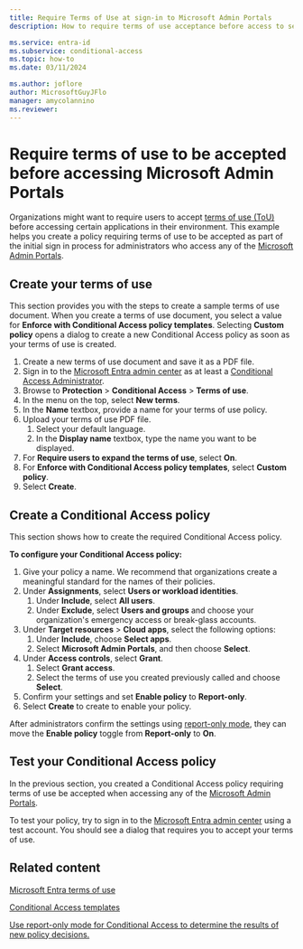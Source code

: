 ```yaml
---
title: Require Terms of Use at sign-in to Microsoft Admin Portals
description: How to require terms of use acceptance before access to selected cloud apps is granted with Microsoft Entra Conditional Access.

ms.service: entra-id
ms.subservice: conditional-access
ms.topic: how-to
ms.date: 03/11/2024

ms.author: joflore
author: MicrosoftGuyJFlo
manager: amycolannino
ms.reviewer: 
---
```

# Require terms of use to be accepted before accessing Microsoft Admin Portals

Organizations might want to require users to accept [terms of use (ToU)](terms-of-use.md) before accessing certain applications in their environment. This example helps you create a policy requiring terms of use to be accepted as part of the initial sign in process for administrators who access any of the [Microsoft Admin Portals](concept-conditional-access-cloud-apps.md#microsoft-admin-portals).

## Create your terms of use

This section provides you with the steps to create a sample terms of use document. When you create a terms of use document, you select a value for **Enforce with Conditional Access policy templates**. Selecting **Custom policy** opens a dialog to create a new Conditional Access policy as soon as your terms of use is created.

1. Create a new terms of use document and save it as a PDF file.
1. Sign in to the [Microsoft Entra admin center](https://entra.microsoft.com) as at least a [Conditional Access Administrator](~/identity/role-based-access-control/permissions-reference.md#conditional-access-administrator).
1. Browse to **Protection** > **Conditional Access** > **Terms of use**.
1. In the menu on the top, select **New terms**.
1. In the **Name** textbox, provide a name for your terms of use policy.
1. Upload your terms of use PDF file.
   1. Select your default language.
   1. In the **Display name** textbox, type the name you want to be displayed.
1. For **Require users to expand the terms of use**, select **On**.
1. For **Enforce with Conditional Access policy templates**, select **Custom policy**.
1. Select **Create**.

## Create a Conditional Access policy

This section shows how to create the required Conditional Access policy. 

**To configure your Conditional Access policy:**

1. Give your policy a name. We recommend that organizations create a meaningful standard for the names of their policies.
1. Under **Assignments**, select **Users or workload identities**.
   1. Under **Include**, select **All users**.
   1. Under **Exclude**, select **Users and groups** and choose your organization's emergency access or break-glass accounts.
1. Under **Target resources** > **Cloud apps**, select the following options:
   1. Under **Include**, choose **Select apps**.
   1. Select **Microsoft Admin Portals**, and then choose **Select**.
1. Under **Access controls**, select **Grant**.
   1. Select **Grant access**.
   1. Select the terms of use you created previously called and choose **Select**.
1. Confirm your settings and set **Enable policy** to **Report-only**.
1. Select **Create** to create to enable your policy.

After administrators confirm the settings using [report-only mode](howto-conditional-access-insights-reporting.md), they can move the **Enable policy** toggle from **Report-only** to **On**.

## Test your Conditional Access policy

In the previous section, you created a Conditional Access policy requiring terms of use be accepted when accessing any of the [Microsoft Admin Portals](concept-conditional-access-cloud-apps.md#microsoft-admin-portals). 

To test your policy, try to sign in to the [Microsoft Entra admin center](https://entra.microsoft.com) using a test account. You should see a dialog that requires you to accept your terms of use.

## Related content

[Microsoft Entra terms of use](terms-of-use.md)

[Conditional Access templates](concept-conditional-access-policy-common.md)

[Use report-only mode for Conditional Access to determine the results of new policy decisions.](concept-conditional-access-report-only.md)
